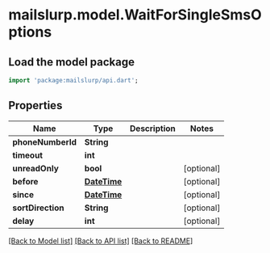 # mailslurp.model.WaitForSingleSmsOptions

## Load the model package
```dart
import 'package:mailslurp/api.dart';
```

## Properties
Name | Type | Description | Notes
------------ | ------------- | ------------- | -------------
**phoneNumberId** | **String** |  | 
**timeout** | **int** |  | 
**unreadOnly** | **bool** |  | [optional] 
**before** | [**DateTime**](DateTime) |  | [optional] 
**since** | [**DateTime**](DateTime) |  | [optional] 
**sortDirection** | **String** |  | [optional] 
**delay** | **int** |  | [optional] 

[[Back to Model list]](../README#documentation-for-models) [[Back to API list]](../README#documentation-for-api-endpoints) [[Back to README]](../README)


